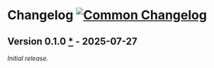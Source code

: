 <!-- markdownlint-disable-file MD024 MD042 MD033 -->

# Changelog <a href="https://common-changelog.org" title="" target="_blank"><img src="https://common-changelog.org/badge.svg" alt="Common Changelog"></a>

## Version 0.1.0 [*][0.1.0] - 2025-07-27

_Initial release._

[0.1.0]: https://github.com/bewillcott/my_project/releases/tag/v0.1.0
